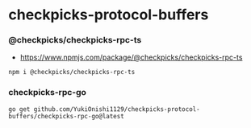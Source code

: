 # checkpicks-protocol-buffers

### @checkpicks/checkpicks-rpc-ts

- https://www.npmjs.com/package/@checkpicks/checkpicks-rpc-ts

```
npm i @checkpicks/checkpicks-rpc-ts
```

### checkpicks-rpc-go

````
go get github.com/YukiOnishi1129/checkpicks-protocol-buffers/checkpicks-rpc-go@latest
````
